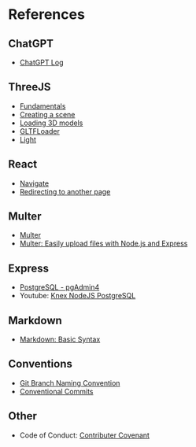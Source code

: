# References

## ChatGPT

- [ChatGPT Log](https://chat.openai.com/share/70cf610b-f78d-44bd-b346-f66928204729)

## ThreeJS

- [Fundamentals](https://threejs.org/manual/#en/fundamentals)
- [Creating a scene](https://threejs.org/docs/index.html#manual/en/introduction/Creating-a-scene)
- [Loading 3D models](https://threejs.org/docs/#manual/en/introduction/Loading-3D-models)
- [GLTFLoader](https://threejs.org/docs/index.html#examples/en/loaders/GLTFLoader)
- [Light](https://threejs.org/docs/#api/en/lights/Light)

## React

- [Navigate](https://reactrouter.com/en/main/hooks/use-navigate)
- [Redirecting to another page](<https://simplefrontend.com/redirect-to-another-page-in-react/#:~:text=30%20-%20Programmatic%20Redirects-,Redirect%20to%20another%20page%20with%20useNavigate()%20hook,provided%20as%20a%20string%20argument..&text=There%20are%20multiple%20ways%20to%20redirect%20with%20useNavigate()%20hook%20in%20React.>)

## Multer

- [Multer](https://www.npmjs.com/package/multer)
- [Multer: Easily upload files with Node.js and Express](https://blog.logrocket.com/multer-nodejs-express-upload-file/)

## Express

- [PostgreSQL - pgAdmin4](https://www.w3schools.com/postgresql/postgresql_pgadmin4.php)
- Youtube: [Knex NodeJS PostgreSQL](https://www.youtube.com/watch?v=GYmIacvv4Bk&ab_channel=CharishmaS)

## Markdown

- [Markdown: Basic Syntax](https://www.markdownguide.org/basic-syntax)

## Conventions

- [Git Branch Naming Convention](https://medium.com/@abhay.pixolo/naming-conventions-for-git-branches-a-cheatsheet-8549feca2534)
- [Conventional Commits](https://www.conventionalcommits.org/en/v1.0.0/)

## Other

- Code of Conduct: [Contributer Covenant](https://www.contributor-covenant.org/)
